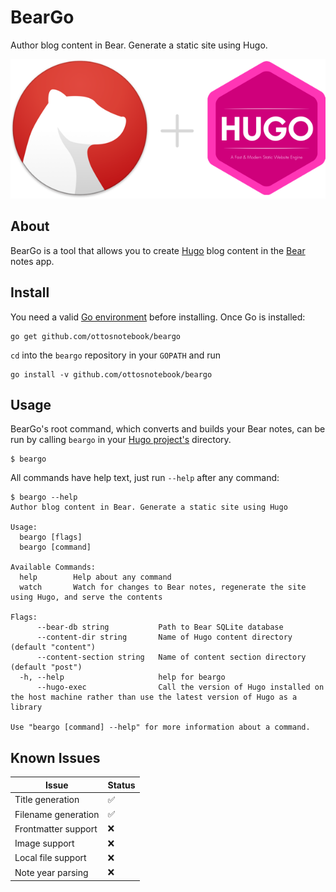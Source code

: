 # BearGo  

Author blog content in Bear. Generate a static site using Hugo.
 
![](./assets/beargo.png)
  
## About
BearGo is a tool that allows you to create [Hugo](https://gohugo.io/) blog content in the [Bear](http://www.bear-writer.com/) notes app. 


  
## Install
You need a valid [Go environment](https://golang.org/doc/install) before installing. Once Go is installed: 
```
go get github.com/ottosnotebook/beargo
```

`cd` into the `beargo` repository in your `GOPATH` and run
  
```
go install -v github.com/ottosnotebook/beargo
```  
  
## Usage

BearGo's root command, which converts and builds your Bear notes, can be run by calling `beargo` in your [Hugo project's](https://gohugo.io/getting-started/directory-structure/) directory.
```
$ beargo
```  
  
All commands have help text, just run `--help` after any command: 

```
$ beargo --help
Author blog content in Bear. Generate a static site using Hugo

Usage:
  beargo [flags]
  beargo [command]

Available Commands:
  help        Help about any command
  watch       Watch for changes to Bear notes, regenerate the site using Hugo, and serve the contents

Flags:
      --bear-db string           Path to Bear SQLite database
      --content-dir string       Name of Hugo content directory (default "content")
      --content-section string   Name of content section directory (default "post")
  -h, --help                     help for beargo
      --hugo-exec                Call the version of Hugo installed on the host machine rather than use the latest version of Hugo as a library

Use "beargo [command] --help" for more information about a command.
```  

## Known Issues  

| Issue      | Status |
|-------------------|--------|
| Title generation |   ✅   |
| Filename generation |   ✅   |
| Frontmatter support |   ❌   |
| Image support    |   ❌   |
| Local file support |   ❌   |
| Note year parsing |   ❌   |  